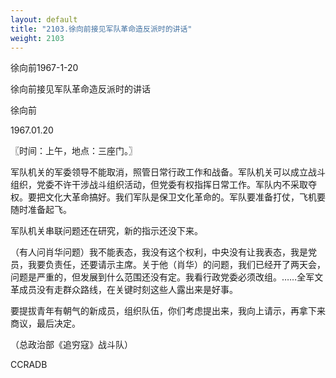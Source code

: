 ```yaml
---
layout: default
title: "2103.徐向前接见军队革命造反派时的讲话"
weight: 2103
---
```


徐向前1967-1-20

徐向前接见军队革命造反派时的讲话

徐向前

1967.01.20

〖时间：上午，地点：三座门。〗

军队机关的军委领导不能取消，照管日常行政工作和战备。军队机关可以成立战斗组织，党委不许干涉战斗组织活动，但党委有权指挥日常工作。军队内不采取夺权。要把文化大革命搞好。我们军队是保卫文化革命的。军队要准备打仗，飞机要随时准备起飞。

军队机关串联问题还在研究，新的指示还没下来。

（有人问肖华问题）我不能表态，我没有这个权利，中央没有让我表态，我是党员，我要负责任，还要请示主席。关于他（肖华）的问题，我们已经开了两天会，问题是严重的，但发展到什么范围还没有定。我看行政党委必须改组。……全军文革成员没有走群众路线，在关键时刻这些人露出来是好事。

要提拔青年有朝气的新成员，组织队伍，你们考虑提出来，我向上请示，再拿下来商议，最后决定。

（总政治部《追穷寇》战斗队）

CCRADB

